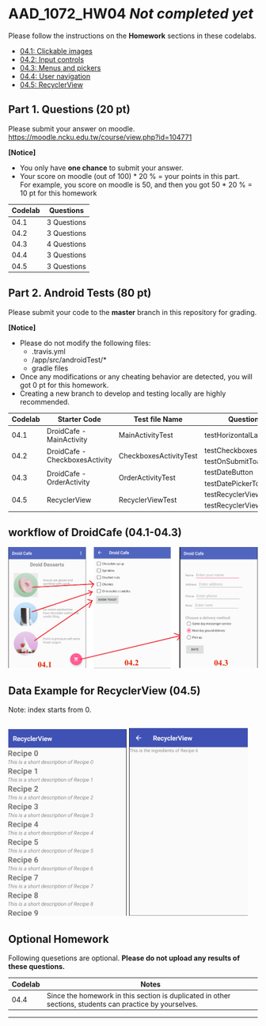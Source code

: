 # AAD_1072_HW04 *Not completed yet*

Please follow the instructions on the **Homework** sections in these codelabs.

- [04.1: Clickable images](https://codelabs.developers.google.com/codelabs/android-training-clickable-images/index.html?index=..%2F..%2Fandroid-training#9)
- [04.2: Input controls](https://codelabs.developers.google.com/codelabs/android-training-input-controls/index.html?index=..%2F..%2Fandroid-training#10)
- [04.3: Menus and pickers](https://codelabs.developers.google.com/codelabs/android-training-menus-and-pickers/index.html?index=..%2F..%2Fandroid-training#12)
- [04.4: User navigation](https://codelabs.developers.google.com/codelabs/android-training-provide-user-navigation/index.html?index=..%2F..%2Fandroid-training#8)
- [04.5: RecyclerView](https://codelabs.developers.google.com/codelabs/android-training-create-recycler-view/index.html?index=..%2F..%2Fandroid-training#10)


## Part 1. Questions (20 pt)
Please submit your answer on moodle.
<https://moodle.ncku.edu.tw/course/view.php?id=104771>

**[Notice]** 
- You only have **one chance** to submit your answer.
- Your score on moodle (out of 100) * 20 % = your points in this part. <br>
For example, you score on moodle is 50, and then you got 50 * 20 % = 10 pt for this homework

| Codelab | Questions |
| --- | ----------- |
| 04.1 | 3 Questions |
| 04.2 | 3 Questions |
| 04.3 | 4 Questions |
| 04.4 | 3 Questions |
| 04.5 | 3 Questions |

## Part 2. Android Tests (80 pt)

Please submit your code to the **master** branch in this repository for grading.

**[Notice]** 
- Please do not modify the following files:
    - .travis.yml
    - <Project>/app/src/androidTest/*
    - gradle files
- Once any modifications or any cheating behavior are detected, you will got 0 pt for this homework.
- Creating a new branch to develop and testing locally are highly recommended.
    
<table>
    <thead>
        <tr>
            <th>Codelab</th>
            <th>Starter Code</th>
            <th>Test file Name</th>
            <th>Questions</th>
            <th>Points</th>
        </tr>
    </thead>
    <tbody>
        <tr>
            <td>04.1</td>
            <td>DroidCafe - MainActivity</td>
            <td>MainActivityTest</td>
            <td>testHorizontalLayout</td>
            <td>10 pt</td>
        </tr>
        <tr>
            <td rowspan=2>04.2</td>
            <td rowspan=2>DroidCafe - CheckboxesActivity</td>
            <td rowspan=2>CheckboxesActivityTest</td>
            <td>testCheckboxesLayout</td>
            <td>10 pt</td>
        </tr>
        <tr>
            <td>testOnSubmitToast</td>
            <td>10 pt</td>
        </tr>
        <tr>
            <td rowspan=2>04.3</td>
            <td rowspan=2>DroidCafe - OrderActivity</td>
            <td rowspan=2>OrderActivityTest</td>
            <td>testDateButton</td>
            <td>10 pt</td>
        </tr>
        <tr>
            <td>testDatePickerToast</td>
            <td>10 pt</td>
        </tr>
        <tr>
            <td rowspan=2>04.5</td>
            <td rowspan=2>RecyclerView</td>
            <td rowspan=2>RecyclerViewTest</td>
            <td>testRecyclerViewLayout</td>
            <td>15 pt</td>
        </tr>
        <tr>
            <td>testRecyclerViewOnClick</td>
            <td>15 pt</td>
        </tr>
    </tbody>
</table>

## workflow of DroidCafe (04.1-04.3)
![DroidCafe_workflow](./screenshots/DroidCafe_workflow.png)

## Data Example for RecyclerView (04.5)

Note: index starts from 0.

![04.5example-1](./screenshots/04.5example-1.png)
![04.5example-2](./screenshots/04.5example-2.png)
----
## Optional Homework

Following quesetions are optional. 
**Please do not upload any results of these questions.**

| Codelab | Notes |
| --- | --- |
| 04.4 | Since the homework in this section is duplicated in other sections, students can practice by yourselves. |

----
